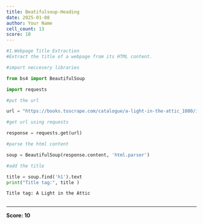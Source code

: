 ```yaml
---
title: Beatifulsoup-Heading
date: 2025-01-08
author: Your Name
cell_count: 13
score: 10
---
```


```python
#1.Webpage Title Extraction
#Extract the title of a webpage from its HTML content.
```


```python
#import neccesery libraries
```


```python
from bs4 import BeautifulSoup
```


```python
import requests
```


```python
#put the url 
```


```python
url = "https://books.toscrape.com/catalogue/a-light-in-the-attic_1000/index.html"
```


```python
#get url using requests 
```


```python
response = requests.get(url)
```


```python
#parse the html content
```


```python
soup = BeautifulSoup(response.content, 'html.parser')
```


```python
#add the title
```


```python
title = soup.find('h1').text
print("Title tag:", title )
```

    Title tag: A Light in the Attic



```python

```


---
**Score: 10**
